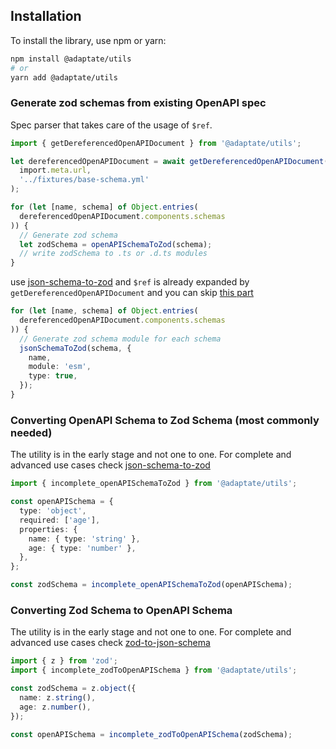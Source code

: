 ## Installation

To install the library, use npm or yarn:

```sh
npm install @adaptate/utils
# or
yarn add @adaptate/utils
```

### Generate zod schemas from existing OpenAPI spec

Spec parser that takes care of the usage of `$ref`.

```ts
import { getDereferencedOpenAPIDocument } from '@adaptate/utils';

let dereferencedOpenAPIDocument = await getDereferencedOpenAPIDocument(
  import.meta.url,
  '../fixtures/base-schema.yml'
);

for (let [name, schema] of Object.entries(
  dereferencedOpenAPIDocument.components.schemas
)) {
  // Generate zod schema
  let zodSchema = openAPISchemaToZod(schema);
  // write zodSchema to .ts or .d.ts modules
}
```

use [json-schema-to-zod](https://github.com/StefanTerdell/json-schema-to-zod) and `$ref` is already expanded by `getDereferencedOpenAPIDocument` and you can skip [this part](https://github.com/StefanTerdell/json-schema-to-zod?tab=readme-ov-file#example-with-refs-resolved-and-output-formatted-1)

```ts
for (let [name, schema] of Object.entries(
  dereferencedOpenAPIDocument.components.schemas
)) {
  // Generate zod schema module for each schema
  jsonSchemaToZod(schema, {
    name,
    module: 'esm',
    type: true,
  });
}
```

### Converting OpenAPI Schema to Zod Schema (most commonly needed)

The utility is in the early stage and not one to one. For complete and advanced use cases check [json-schema-to-zod](https://snyk.io/advisor/npm-package/json-schema-to-zod)

```ts
import { incomplete_openAPISchemaToZod } from '@adaptate/utils';

const openAPISchema = {
  type: 'object',
  required: ['age'],
  properties: {
    name: { type: 'string' },
    age: { type: 'number' },
  },
};

const zodSchema = incomplete_openAPISchemaToZod(openAPISchema);
```

### Converting Zod Schema to OpenAPI Schema

The utility is in the early stage and not one to one. For complete and advanced use cases check [zod-to-json-schema](https://snyk.io/advisor/npm-package/zod-to-json-schema)

```ts
import { z } from 'zod';
import { incomplete_zodToOpenAPISchema } from '@adaptate/utils';

const zodSchema = z.object({
  name: z.string(),
  age: z.number(),
});

const openAPISchema = incomplete_zodToOpenAPISchema(zodSchema);
```
